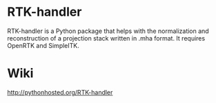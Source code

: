 # RTK-handler
RTK-handler is a Python package that helps with the normalization and reconstruction of a projection stack written in .mha format. It requires OpenRTK and SimpleITK.

# Wiki
http://pythonhosted.org/RTK-handler
